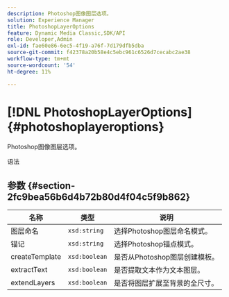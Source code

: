 ```yaml
---
description: Photoshop图像图层选项。
solution: Experience Manager
title: PhotoshopLayerOptions
feature: Dynamic Media Classic,SDK/API
role: Developer,Admin
exl-id: fae60e86-6ec5-4f19-a76f-7d179dfb5dba
source-git-commit: f42378a20b58e4c5ebc961c6526d7cecabc2ae38
workflow-type: tm+mt
source-wordcount: '54'
ht-degree: 11%

---
```


# [!DNL PhotoshopLayerOptions]{#photoshoplayeroptions}

Photoshop图像图层选项。

语法

## 参数 {#section-2fc9bea56b6d4b72b80d4f04c5f9b862}

| 名称 | 类型 | 说明 |
|---|---|---|
| 图层命名 | `xsd:string` | 选择Photoshop图层命名模式。 |
| 锚记 | `xsd:string` | 选择Photoshop锚点模式。 |
| createTemplate | `xsd:boolean` | 是否从Photoshop图层创建模板。 |
| extractText | `xsd:boolean` | 是否提取文本作为文本图层。 |
| extendLayers | `xsd:boolean` | 是否将图层扩展至背景的全尺寸。 |
